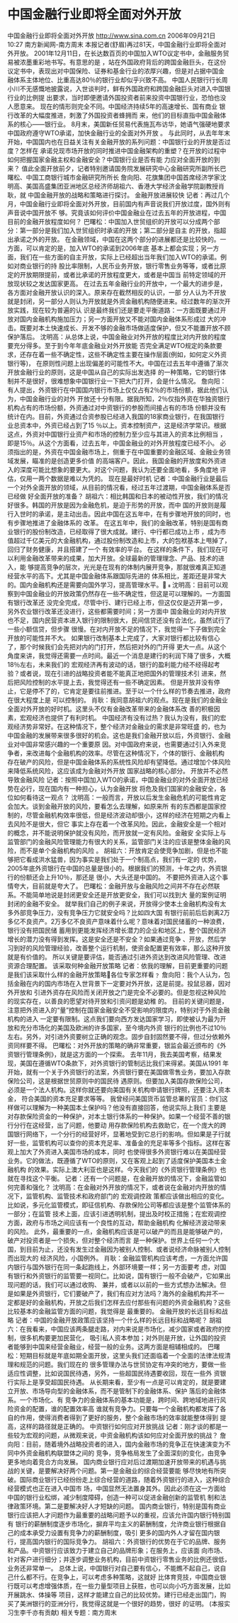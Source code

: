 # 中国金融行业即将全面对外开放

中国金融行业即将全面对外开放
http://www.sina.com.cn 2006年09月21日10:27 南方新闻网-南方周末
本报记者(舒眉)再过81天，中国金融行业即将全面对外开放。
2001年12月11日，在长达数百页的中国加入WTO议定书中，金融服务贸易被浓墨重彩地书写。有意思的是 ，站在外国政府背后的跨国金融巨头，在这份议定书中，表现出对中国保险、证券和基金行业的浓厚兴趣，但是对占据中国金 融体系主体地位、比重高达80％的银行业却似乎兴致不高。
中国人民银行行长周小川不无感慨地披露说，入世谈判时，鲜有外国政府和跨国金融巨头对进入中国银行业的比例提 出要求，当时即便邀请外国投资者前来投资中国银行业，恐怕也没人愿意来。
现在的情形则完全不同。中国经济持续5年的高速增长、国有商业
银行改革的大幅度推进，刺激了外国投资者蜂拥而 来，他们的目标直指中国金融体系的核心——银行业。
8月末，美国新任贸易代表施瓦布访华，她语气强硬地要求中国政府遵守WTO承诺，加快金融行业的全面对外开放 。
与此同时，从去年年末开始，中国国内也在日益关注有关金融开放的系列问题：中国银行业的开放是否过度？怎样在 承诺兑现市场开放的同时推进中国金融架构的重塑？在开放的过程中如何把握国家金融主权和金融安全？中国银行业是否有能 力应对全面开放的到来？
值此全面开放前夕，记者特别邀请国务院发展研究中心金融研究所副所长巴曙松、中国工商银行城市金融研究所所长 詹向阳、花旗集团中国首席经济学家沈明高、美国高盛集团亚洲地区总经济师胡祖六、香港大学经济金融学院副教授肖耿，就 中国金融开放的战略和策略进行探讨。
金融开放进展较快
记者：再过几个月，中国金融行业即将全面对外开放，目前国内有声音说我们开放过度，国外则有声音说中国开放不 够。究竟该如何评价中国金融业在过去五年的开放进程，中国目前的金融开放程度如何？
巴曙松：中国加入世贸组织的开放可以分成两个部分：第一部分是我们加入世贸组织时承诺的开放；第二部分是自主 的开放，指超出承诺之外的开放。
在金融领域，中国在这两个部分的进展都还是比较快的。一方面，可以肯定的是，加入WTO的承诺到2006年底 基本上都会实现；另一方面，我们在一些方面的自主开放，实际上已经超出当年我们加入WTO的承诺。例如对商业银行的持 股比率限制，人民币业务开放，银行零售业务等等，或者比原定的开放期限提前，或者比承诺的开放程度更大，或者是中国当 前特定领域的开放现状较之发达国家更高。
在过去五年金融行业的开放中，一个最大的进步是，各方面对金融开放认识的深入。原来存在截然相反的认识，一部 分人认为不开放就是封闭，另一部分人则认为开放就是外资金融机构随便进来。经过数年的渐次开放实践，现在较为普遍的认 识是最终我们还是要走平衡道路：一方面既要通过开放对国内金融机构施加压力；另一方面开放又不能对国内金融体系形成过 大的冲击。既要对本土快速成长、开发不够的金融市场做适度保护，但又不能置开放不顾保护落后。
沈明高：从总体上说，中国金融业对外开放的程度比对内开放的程度要充分得多。至于到今年年底金融业对外开放能 否完全满足WTO规定的条款要求，还存在着一些不确定性，这些不确定性主要在操作层面(例如，如何定义外资银行等)， 在原则性问题上出现偏差的可能性不大。中国在过去五年中遵循了渐次开放金融行业的原则，这是中国从自己的实际出发选择 的一种策略，它的银行体制并不是很好，很难想象中国银行业一下把大门打开，会是什么情况。
詹向阳：有人提出，外资银行在中国国内银行市场上仅仅占有2％的市场份额，据此他们认为，中国金融行业的对外 开放还十分有限。据我所知，2％仅指外资在华独资银行机构占有的市场份额，外资通过对中资银行的参股而间接占有的市场 份额并没有统计在内。目前，外资通过合资参股已经进入我国的18家商业银行，在我国银行业总资本中，外资已经占到了15 ％以上。资本控制资产，这是经济学常识。根据这点，外资对中国银行业资产和市场的控制力至少应与其进入的资本比例相当 ，即是15％。从这个方面看，过去五年，中国金融业的对外开放程度已经不小。
必须指出的是，外资在中国金融市场上，侧重于在中国重要的金融区域、金融业务领域发展，瞄准的是创造更多价值 的高端客户。因此，我国金融的开放度和外资进入的深度可能比想象的要更大。对这个问题，我认为还要全面地看，多角度地 评估，仅用一两个数据是难以为凭的。
现在是最好时机
记者：中国金融行业是最后一个对外全面开放的领域，从目前的情况看，经过五年过渡期，中国金融体系是否已经做 好全面开放的准备？
胡祖六：相比韩国和日本的被动性开放，我们的情况好很多。韩国的开放是因为金融危机，是迫于形势的开放，而中 国的开放则是履行入世时的承诺，是主动出击。因此中国在这五年中，在有步骤地开放的同时，也有步骤地推进了金融体系的 改革。
在这五年中，我们的金融改革，特别是国有商业银行的股份制改造，已经取得了很大成就。建行、中行都已成功上市 ，成为市值超过千亿美元的大金融机构，通过股份制改造和上市，大的包袱基本上甩掉了，回归了财务健康，并且搭建了一个 有效率的平台。
在这样的条件下，我们现在可以利用金融改革带来的成果，加大开放。全球最新的管理理念、产品、技术的进入，能 够提高竞争的层次，光光是在现有的体制内展开竞争，那就很难真正知道经营水平的高下。尤其是中国金融体系跟国际先进的 体系相比，差距还是非常大的。国内金融机构还是需要向国外学习，提高管理水平。

沈明高：目前可以观察到中国金融业的开放政策仍然存在一些不确定性，但这是可以理解的。一方面国有银行改革还 没完全完成，尽管中行、建行已经上市，但这仅仅是迈开第一步，另外农业银行改革还没进行，这些都需要时间；另一方面中 国金融业的对内开放也不足，国内民营资本进入银行的限制很大，民间信贷还没有合法化，虽然试行了一些小额信贷，但步骤 很慢。在对内开放不足的情况下，我觉得一下子做到完全开放的可能性并不大。
如果银行改制基本上完成了，大家对银行都比较有信心了，那个时候我们会先把对内的门打开，然后把对外的门开得 更大一点。从这个角度来讲，我觉得还需要一点时间。最近一个消息是建行的利润下降了很多，大概18％左右，未来我们的 宏观经济再有波动的话，银行的盈利能力经不经得起考验？或者说，现在引进的战略投资者能不能真正地把国外的管理技术引 进来，然后把风险控制的水平提上去，我觉得还有一些不确定因素。
但是开放并没有停止，它是停不了的，它肯定是要往前推进。至于以一个什么样的节奏去推进，政府在很大程度上是 可以控制的。
肖耿：我同意胡祖六的观点。现在是我们的金融业全面对外开放的好时机。这里头不仅有金融改革带来的金融体系改 善的积极因素，宏观经济也提供了有利时机。
中国经济有没有过热？我认为没有，我们的宏观经济势非常好。在这种情况下，整个经济对金融业的需求是非常旺盛 的，也为中国金融的发展带来很多很好的机会。这也是我们金融开放以后，外资银行、金融业对中国非常感兴趣的一个重要原 因。对中国政府来说，也需要通过引入外来竞争者，来改进每个金融机构的效率。尽管在这种情况下，个体的银行、金融机构 存在破产的风险，但是中国金融体系的系统性风险却有望降低。通过增加个体风险来降低系统风险，这应该成为金融对外开放 国家战略的核心部分。
开放并不必然导致金融风险
记者：按照中国加入WTO的承诺，中国金融业的对外全面开放已经势在必行，现在国内有一种担心，认为金融开放 将危及我们国家的金融安全，各位如何看待这一观点？
沈明高：一般而言，开放以后发生金融危机的可能性肯定会加大。谈到金融开放的风险，要看怎么去理解，如原来所 有的东西都是国家控制的，尽管金融机构效率很低，但是经济波动却很小，这样的经济在短期之内看上去风险不是很大，但它 事实上存在着一个改革风险。因此，金融安全是一个相对的概念，并不能说明保护就没有风险，而开放就一定有风险。金融安 全实际上与监管部门的金融风险管理能力有很大的关系，监管部门关注的应该是整体金融的风险，而不是单个金融机构的风险 。
胡祖六：开放肯定会使竞争加剧，但是也不能够把它看成洪水猛兽，因为事实是我们处于一个制高点，我们有一定的 优势，2005年底外资银行在中国的总量是很小的。根据我们的预测，十年之内，外资银行的份额还会上升10％，那还是 很小，大头还是中国的。
不要把外资进入这个事情夸大，目前就是夸大了。
巴曙松：金融开放与金融风险之间并不存在必然联系。不能简单地说是封闭更安全还是开放更安全，我们可以找到大 量的案例证明封闭的金融不安全。
就举我们自己的例子来说，开放得少使本土金融机构没有太多外部竞争压力，没有竞争压力它就安全吗？比如四大国 有银行前前后后剥离2万多亿不良资产。2万多亿不良资产意味着什么呢？意味着对国民储蓄的一种浪费，银行没有把国民储 蓄用到更能发挥经济增长潜力的企业和地区上，整个国民经济增长的潜力没有得到发挥。这是安全还是不安全？如果通过竞争 、开放，然后学习到好的风险管理经验，改善整个运行机制，使资金配置更有效率，那么这种开放就是有价值的。
所以关键是要评估，能否通过引进外资达到改进风险管理、改进资源合理配置。
该采取何种金融开放策略
记者：依我的理解，目前更重要的问题是我们该采取什么样的金融开放策略各位专家怎样看﹖
詹向阳：我个人认为，包括金融在内的国内市场在入世背景下一定要对外开放，这是前提。投鼠忌器，因对外开放和 引进外资存在风险而关闭开放之门是完全不必要的。但是忽视这种风险的现实存在，以善良的愿望对待开放和引资问题是幼稚 的。
目前的关键问题是，注意把外资进入的“量”控制在国家金融安全不受影响的限度内，特别对于外资金融机构的进入 一定要有限制。这点我们要向西方发达国家学习，即使被认为最为开放和充分市场化的美国及欧洲的许多国家，至今境内外资 银行的比例也不过10％左右。另外，对引进外资要树立正确的观念。固步自封固然要不得，但过分依赖外资同样要不得。
巴曙松：对外开放的策略的确非常重要，银监会最近颁布的《外资银行管理条例》，就是这方面的一个探索。
去年11月，我去美国考察，结果发现，美国在遵循WTO条款下，对外资银行的管制远比我们来得紧。美国从1991 年开始，就有一个关于外资银行的法案，外资银行要在美国做零售业务，要加入存款保险公司，这是根据世贸原则中的国民待 遇原则。但要加入美国存款保险公司，必须是一个法人机构。这样你就还要向美国有关机构申请银行牌照，还要注入资本金， 符合美国的资本充足要求等等。
我曾经问美国货币监管总署的官员：你们这样做可以理解为一种美国本土保护吗？他没有直接回答，他说实际上我们 主要是对存款保险资金的一种保护，对本土银行体系的一种保护。如果一个经营不善的银行分行在这经营，出了问题，他要动 用存款保险机构去救助它，在一个庞大的跨国银行网络下，一个分行的经营好坏，显著地受到它总行的影响。但如果是子行就 好一些，监管机构可以查你的资本充足率、准备金的充足率等多个指标。这样在客观上加大了外资进入美国市场的成本，同时 也使得很多外资银行难以在美国经营业务。它的做法，既遵循了WTO的原则，又在客观上起到了适度保护美国本土金融机构 的效果。实际上澳大利亚也是这样。今天我们的《外资银行管理条例》也就在寻找这个平衡。
记者：还有一个问题是，在金融开放的情况下，金融监管如何完善和强化？
沈明高：在金融对外开放的情况下，或者说在金融对内开放的情况下，监管机构、监管技术和政府部门的
宏观调控政 策都应该做出相应的变化。比如说，多元化监管模式，即征信机构、存款保险公司等都应该是整个监管体系的一部分；在监管 技术上面，应该引进透明机制，提出及时校正措施；在宏观调控方面，政府与市场之间应该有一个良性的互动，帮助金融机构 化解经济波动带来的风险。
此外，最重要的一点，金融机构应该是可以破产的而且是能够破产的，破产对投资者是一个损失，但对整个经济而言 是一种保护。世界上任何一个大国，到目前为止，还没有发生过金融因为被别人控制、或者说经济命脉被别人控制而出现大的 经济风险，小国例外。
肖耿：金融监管机构应该考虑，一方面允许国内银行与国外银行在同一条起跑线上，外部环境要一样；另一方面要考 虑，对国有银行和外资银行的监管要一视同仁。比如说，国有银行一般不会破产，它如果出现问题的话，我们可以通过收购、 兼并，或者以以前的一些方式想办法解决。但是如果是外资银行，它们要破产了，我们有应对方法吗？海外的金融机构并不一 定都是好的金融机构，开放之后我们怎样去应付那些有问题的外资金融机构？这些比较基本的金融监管方面的问题，我觉得是 最重要的。
金融开放的长远目标和战略
记者：中国的金融开放政策应该坚持一个什么样的长远目标和战略呢？
胡祖六：在我看来，中国应该两条腿走路，对内来说是市场化，减少国家或者政府的控制，很多机构要更加民营化， 吸引私人资本参加；对外则是开放，让外国的投资者能够到中国来经营金融业，经营一般的业务。这两方面是相辅相成的。
巴曙松：短期目标就是年底如期全面开放，这里头我们还面临着一个全面的法律法规清理和规范的问题。我们现在的 很多管理办法与世贸协定有冲突的地方，要做一些适应性调整，比如说国民待遇，另外，一些超国民待遇要收回，现在一些外 资银行实际上是享受超国民待遇。
从长期来看，至少有一点是可以肯定的，就是要建立开放、市场导向型的金融体系，而不是管制下的金融体系、保护 落后的金融体系。一个市场化、有
竞争力的金融体系的基本功能是，跨时间、跨地域地进行风险资金的配置，谁的配置效率高 谁就有竞争力。只要每一个金融机构都发挥了各自的作用，使得消费者得到了更好的服务，整个金融市场的效率就能整体得到 提高，这样的路径就是正确的。
中资银行如何应对开放挑战
记者：刚才谈的都是一些较为宏观的问题，从微观来说，中资金融机构该如何应对全面开放的挑战？
詹向阳：目前，随着境外战略投资者的进入，国内金融市场的竞争正在快速演变为不同中外资金融机构联盟体之间的 竞争，竞争格局发生了全面深刻的变化，由竞争更多地向着竞合方向发展。
国内商业银行应对后过渡期加速开放带来的机遇与挑战的关键，是要解决好两个问题。第一是金融业的综合经营要能 够尽快地有所突破。国际商业银行已经纷纷走上综合经营的道路，随着外资银行的进入，这种综合经营模式也正在进入中国市 场，中国显然无法置身其外。因此必须在这一方面给中国的银行业松绑，减少制度障碍，创造一种可以促进金融创新的监管机 制和法律政策环境。第二是要解决好人才短缺的问题。
国内商业银行，特别是国有商业银行应该把人才问题作为最重要的战略问题予以的重视，应该允许国内银行特别国有 银行的薪酬制度逐步市场化，摒弃平均主义的薪酬制度，允许商业银行根据自己的成本承受力设置有竞争力的薪酬制度，吸引 更多的国内外人才留在国内银行，提高国内银行的国际竞争力。
胡祖六：外资银行的优势在于它的品牌、服务和产品。中资银行应该致力于建立自己的品牌形象；在服务上，应该面 向市场、针对客户进行细分；并逐步调整业务机构，目前中资银行零售业务的比例还很低，业务还非常单一。
总体上说，中国银行对自己要有信心，不能瞧不起自己，说自己什么都不行。在竞争上，可以考虑多种策略，这就好 比体育竞技，中国商业银行既可以考虑增强体质，在一些力量型项目上获胜，也可以向小巧方面发展，比如开展跳水、体操等 项目，这样才能建立自己的比较优势。建行已经走出国门，购买了美洲银行的亚洲分行，我觉得这就是一个很好的趋势，很好 的证明。
(本报实习生李千亦有贡献)
相关专题：南方周末 

